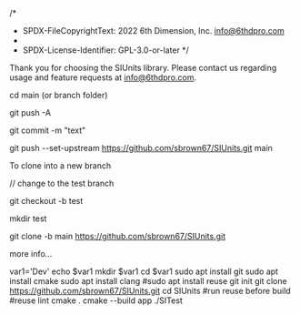 /*
 * SPDX-FileCopyrightText: 2022 6th Dimension, Inc. <info@6thdpro.com>
 *
 * SPDX-License-Identifier: GPL-3.0-or-later
 */
 
Thank you for choosing the SIUnits library. Please contact us regarding usage and feature requests at info@6thdpro.com.


cd main (or branch folder)

git push -A

git commit -m "text"

git push --set-upstream https://github.com/sbrown67/SIUnits.git main


To clone into a new branch

// change to the test branch

git checkout -b test 

mkdir test

git clone -b main https://github.com/sbrown67/SIUnits.git


more info...

var1='Dev'
echo $var1
mkdir $var1
cd $var1
sudo apt install git
sudo apt install cmake
sudo apt install clang
#sudo apt install reuse
git init
git clone https://github.com/sbrown67/SIUnits.git
cd SIUnits
#run reuse before build
#reuse lint
cmake .
cmake --build app
./SITest
